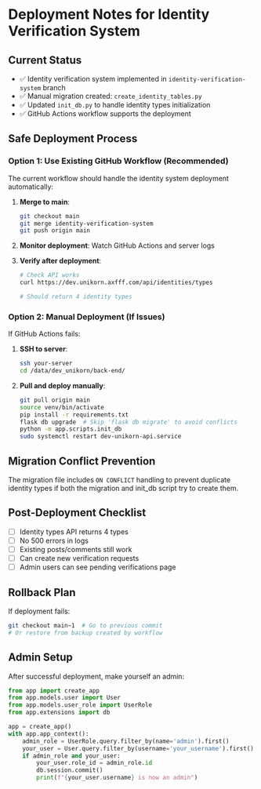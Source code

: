 # Deployment Notes for Identity Verification System

## Current Status
- ✅ Identity verification system implemented in `identity-verification-system` branch
- ✅ Manual migration created: `create_identity_tables.py`
- ✅ Updated `init_db.py` to handle identity types initialization
- ✅ GitHub Actions workflow supports the deployment

## Safe Deployment Process

### Option 1: Use Existing GitHub Workflow (Recommended)
The current workflow should handle the identity system deployment automatically:

1. **Merge to main**: 
   ```bash
   git checkout main
   git merge identity-verification-system
   git push origin main
   ```

2. **Monitor deployment**: Watch GitHub Actions and server logs

3. **Verify after deployment**:
   ```bash
   # Check API works
   curl https://dev.unikorn.axfff.com/api/identities/types
   
   # Should return 4 identity types
   ```

### Option 2: Manual Deployment (If Issues)
If GitHub Actions fails:

1. **SSH to server**:
   ```bash
   ssh your-server
   cd /data/dev_unikorn/back-end/
   ```

2. **Pull and deploy manually**:
   ```bash
   git pull origin main
   source venv/bin/activate
   pip install -r requirements.txt
   flask db upgrade  # Skip 'flask db migrate' to avoid conflicts
   python -m app.scripts.init_db
   sudo systemctl restart dev-unikorn-api.service
   ```

## Migration Conflict Prevention
The migration file includes `ON CONFLICT` handling to prevent duplicate identity types if both the migration and init_db script try to create them.

## Post-Deployment Checklist
- [ ] Identity types API returns 4 types
- [ ] No 500 errors in logs
- [ ] Existing posts/comments still work
- [ ] Can create new verification requests
- [ ] Admin users can see pending verifications page

## Rollback Plan
If deployment fails:
```bash
git checkout main~1  # Go to previous commit
# Or restore from backup created by workflow
```

## Admin Setup
After successful deployment, make yourself an admin:
```python
from app import create_app
from app.models.user import User
from app.models.user_role import UserRole
from app.extensions import db

app = create_app()
with app.app_context():
    admin_role = UserRole.query.filter_by(name='admin').first()
    your_user = User.query.filter_by(username='your_username').first()
    if admin_role and your_user:
        your_user.role_id = admin_role.id
        db.session.commit()
        print(f"{your_user.username} is now an admin")
```